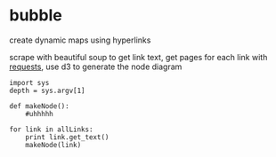 bubble
======

create dynamic maps using hyperlinks

scrape with beautiful soup to get link text, get pages for each link with [requests](http://docs.python-requests.org/en/latest/), use d3 to generate the node diagram

````
import sys
depth = sys.argv[1]

def makeNode():
    #uhhhhh    

for link in allLinks:
    print link.get_text()
    makeNode(link)
````
